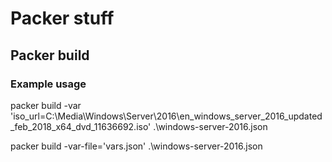 # Packer stuff
## Packer build
### Example usage
packer build -var 'iso_url=C:\Media\Windows\Server\2016\en_windows_server_2016_updated_feb_2018_x64_dvd_11636692.iso' .\windows-server-2016.json

packer build -var-file='vars.json' .\windows-server-2016.json